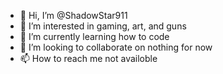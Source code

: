 - 👋 Hi, I’m @ShadowStar911
- 👀 I’m interested in gaming, art, and guns
- 🌱 I’m currently learning how to code
- 💞️ I’m looking to collaborate on nothing for now
- 📫 How to reach me not availoble

<!---
ShadowStar911/ShadowStar911 is a ✨ special ✨ repository because its `README.md` (this file) appears on your GitHub profile.
You can click the Preview link to take a look at your changes.
--->
